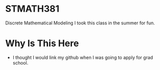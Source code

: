 # STMATH381
Discrete Mathematical Modeling
I took this class in the summer for fun.

# Why Is This Here
* I thought I would link my github when I was
going to apply for grad school.
